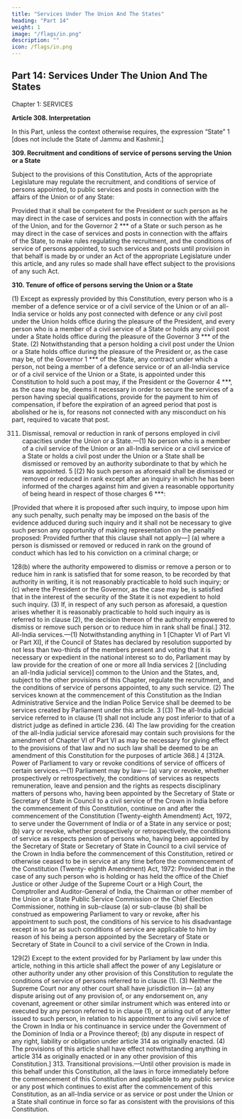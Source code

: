```yaml
---
title: "Services Under The Union And The States"
heading: "Part 14"
weight: 1
image: "/flags/in.png"
description: ""
icon: /flags/in.png
---
```




## Part 14: Services Under The Union And The States

Chapter 1: SERVICES

**Article 308. Interpretation**

In this Part, unless the context otherwise requires, the expression “State” 1 [does
not include the State of Jammu and Kashmir.]

**309. Recruitment and conditions of service of persons serving the Union or a State**

Subject to the provisions of this Constitution, Acts of the appropriate Legislature may regulate the recruitment, and
conditions of service of persons appointed, to public services and posts in connection with the affairs of
the Union or of any State:

Provided that it shall be competent for the President or such person as he may direct in the case of
services and posts in connection with the affairs of the Union, and for the Governor 2 *** of a State or such
person as he may direct in the case of services and posts in connection with the affairs of the State, to make
rules regulating the recruitment, and the conditions of service of persons appointed, to such services and
posts until provision in that behalf is made by or under an Act of the appropriate Legislature under this
article, and any rules so made shall have effect subject to the provisions of any such Act.

**310. Tenure of office of persons serving the Union or a State**

(1) Except as expressly provided by
this Constitution, every person who is a member of a defence service or of a civil service of the Union or
of an all-India service or holds any post connected with defence or any civil post under the Union holds
office during the pleasure of the President, and every person who is a member of a civil service of a State
or holds any civil post under a State holds office during the pleasure of the Governor 3 *** of the State.
(2) Notwithstanding that a person holding a civil post under the Union or a State holds office during
the pleasure of the President or, as the case may be, of the Governor 1 *** of the State, any contract under
which a person, not being a member of a defence service or of an all-India service or of a civil service of
the Union or a State, is appointed under this Constitution to hold such a post may, if the President or the
Governor 4 ***, as the case may be, deems it necessary in order to secure the services of a person having
special qualifications, provide for the payment to him of compensation, if before the expiration of an
agreed period that post is abolished or he is, for reasons not connected with any misconduct on his part,
required to vacate that post.

311. Dismissal, removal or reduction in rank of persons employed in civil capacities under the
Union or a State.—(1) No person who is a member of a civil service of the Union or an all-India service
or a civil service of a State or holds a civil post under the Union or a State shall be dismissed or removed
by an authority subordinate to that by which he was appointed.
5
[(2) No such person as aforesaid shall be dismissed or removed or reduced in rank except after an
inquiry in which he has been informed of the charges against him and given a reasonable opportunity of
being heard in respect of those charges 6 ***:

[Provided that where it is proposed after such inquiry, to impose upon him any such penalty, such
penalty may be imposed on the basis of the evidence adduced during such inquiry and it shall not be
necessary to give such person any opportunity of making representation on the penalty proposed:
Provided further that this clause shall not apply—]
(a) where a person is dismissed or removed or reduced in rank on the ground of conduct which has
led to his conviction on a criminal charge; or
<!-- 1. Subs. by the Constitution (Seventh Amendment) Act, 1956, s. 29 and Sch., for “means a State specified in Part A or Part B of
the First Schedule” (w.e.f. 1-11-1956).
2. The words “or Rajpramukh” omitted by Constitution (Seventh Amendment) Act, 1956, s. 29 and Sch. (w.e.f. 1-11-1956).
3. The words “or, as the case may be, the Rajpramukh” omitted by ibid.
4. The words “or the Rajpramukh” omitted by ibid.
5. Subs. by the Constitution (Fifteenth Amendment) Act, 1963, s. 10, for cls. (2) and (3) (w.e.f. 5-10-1963).
6. Certain words were omitted by the Constitution (Forty-second Amendment) Act, 1976, s. 44 (w.e.f. 3-1-1977).
7. Subs. by ibid., for certain words. -->

128(b) where the authority empowered to dismiss or remove a person or to reduce him in rank is
satisfied that for some reason, to be recorded by that authority in writing, it is not reasonably practicable
to hold such inquiry; or
(c) where the President or the Governor, as the case may be, is satisfied that in the interest of the
security of the State it is not expedient to hold such inquiry.
(3) If, in respect of any such person as aforesaid, a question arises whether it is reasonably practicable
to hold such inquiry as is referred to in clause (2), the decision thereon of the authority empowered to
dismiss or remove such person or to reduce him in rank shall be final.]
312. All-India services.—(1) Notwithstanding anything in 1 [Chapter VI of Part VI or Part XI], if the
Council of States has declared by resolution supported by not less than two-thirds of the members present
and voting that it is necessary or expedient in the national interest so to do, Parliament may by law provide
for the creation of one or more all India services 2 [(including an all-India judicial service)] common to the
Union and the States, and, subject to the other provisions of this Chapter, regulate the recruitment, and the
conditions of service of persons appointed, to any such service.
(2) The services known at the commencement of this Constitution as the Indian Administrative Service
and the Indian Police Service shall be deemed to be services created by Parliament under this article.
3
[(3) The all-India judicial service referred to in clause (1) shall not include any post inferior to that
of a district judge as defined in article 236.
(4) The law providing for the creation of the all-India judicial service aforesaid may contain such
provisions for the amendment of Chapter VI of Part VI as may be necessary for giving effect to the
provisions of that law and no such law shall be deemed to be an amendment of this Constitution for the
purposes of article 368.]
4
[312A. Power of Parliament to vary or revoke conditions of service of officers of certain
services.—(1) Parliament may by law—
(a) vary or revoke, whether prospectively or retrospectively, the conditions of services as respects
remuneration, leave and pension and the rights as respects disciplinary matters of persons who, having
been appointed by the Secretary of State or Secretary of State in Council to a civil service of the Crown
in India before the commencement of this Constitution, continue on and after the commencement of
the Constitution (Twenty-eighth Amendment) Act, 1972, to serve under the Government of India or of
a State in any service or post;
(b) vary or revoke, whether prospectively or retrospectively, the conditions of service as respects
pension of persons who, having been appointed by the Secretary of State or Secretary of State in
Council to a civil service of the Crown in India before the commencement of this Constitution, retired
or otherwise ceased to be in service at any time before the commencement of the Constitution (Twenty-
eighth Amendment) Act, 1972:
Provided that in the case of any such person who is holding or has held the office of the Chief
Justice or other Judge of the Supreme Court or a High Court, the Comptroller and Auditor-General of
India, the Chairman or other member of the Union or a State Public Service Commission or the Chief
Election Commissioner, nothing in sub-clause (a) or sub-clause (b) shall be construed as empowering
Parliament to vary or revoke, after his appointment to such post, the conditions of his service to his
disadvantage except in so far as such conditions of service are applicable to him by reason of his being
a person appointed by the Secretary of State or Secretary of State in Council to a civil service of the
Crown in India.
<!-- 1. Subs. by the Constitution (Forty-second Amendment) Act, 1976, s. 45, for “Part XI” (w.e.f. 3-1-1977).
2. Ins. by the Constitution (Forty-second Amendment) Act, 1976, s. 45 (w.e.f. 3-1-1977).
3. Ins. by ibid.
4. Ins. by the Constitution (Twenty-eighth Amendment) Act, 1972, s. 2 (w.e.f. 29-08-1972). -->

129(2) Except to the extent provided for by Parliament by law under this article, nothing in this article shall
affect the power of any Legislature or other authority under any other provision of this Constitution to
regulate the conditions of service of persons referred to in clause (1).
(3) Neither the Supreme Court nor any other court shall have jurisdiction in—
(a) any dispute arising out of any provision of, or any endorsement on, any covenant, agreement or
other similar instrument which was entered into or executed by any person referred to in clause (1), or
arising out of any letter issued to such person, in relation to his appointment to any civil service of the
Crown in India or his continuance in service under the Government of the Dominion of India or a
Province thereof;
(b) any dispute in respect of any right, liability or obligation under article 314 as originally enacted.
(4) The provisions of this article shall have effect notwithstanding anything in article 314 as originally
enacted or in any other provision of this Constitution.]
313. Transitional provisions.—Until other provision is made in this behalf under this Constitution, all
the laws in force immediately before the commencement of this Constitution and applicable to any public
service or any post which continues to exist after the commencement of this Constitution, as an all-India
service or as service or post under the Union or a State shall continue in force so far as consistent with the
provisions of this Constitution.
<!-- 314. 1 [Provision for protection of existing officers of certain services.].–Omitted by the Constitution
(Twenty-eighth Amendment) Act, 1972, s. 3 (w.e.f. 29-8-1972). -->

